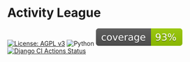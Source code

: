 # Activity League

[![License: AGPL v3](https://img.shields.io/badge/License-AGPL%20v3-blue.svg)](https://www.gnu.org/licenses/agpl-3.0)
![Python](https://img.shields.io/pypi/pyversions/django)
![Coverage](./coverage.svg)
[![Django CI Actions Status](https://github.com/UCLComputerScience/COMP0016_2020_21_Team19/workflows/Django%20CI/badge.svg)](https://github.com/UCLComputerScience/COMP0016_2020_21_Team19/actions)
